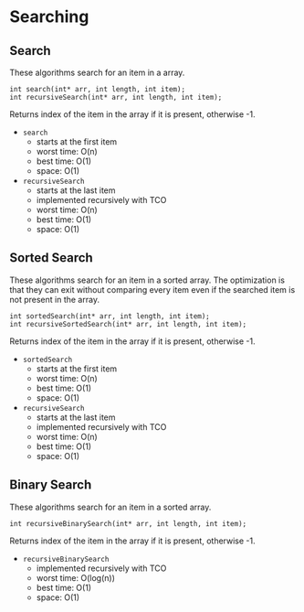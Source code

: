 # Searching

## Search
These algorithms search for an item in a array.

```[C]
int search(int* arr, int length, int item);
int recursiveSearch(int* arr, int length, int item);
```

Returns index of the item in the array if it is present, otherwise -1.

- `search`
    - starts at the first item
    - worst time: O(n)
    - best time: O(1)
    - space: O(1)
- `recursiveSearch`
    - starts at the last item
    - implemented recursively with TCO
    - worst time: O(n)
    - best time: O(1)
    - space: O(1)

## Sorted Search
These algorithms search for an item in a sorted array.
The optimization is that they can exit without comparing every item even
if the searched item is not present in the array.

```
int sortedSearch(int* arr, int length, int item);
int recursiveSortedSearch(int* arr, int length, int item);
```

Returns index of the item in the array if it is present, otherwise -1.

- `sortedSearch`
    - starts at the first item
    - worst time: O(n)
    - best time: O(1)
    - space: O(1)
- `recursiveSearch`
    - starts at the last item
    - implemented recursively with TCO
    - worst time: O(n)
    - best time: O(1)
    - space: O(1)

## Binary Search
These algorithms search for an item in a sorted array.

```
int recursiveBinarySearch(int* arr, int length, int item);
```

Returns index of the item in the array if it is present, otherwise -1.

- `recursiveBinarySearch`
    - implemented recursively with TCO
    - worst time: O(log(n))
    - best time: O(1)
    - space: O(1)